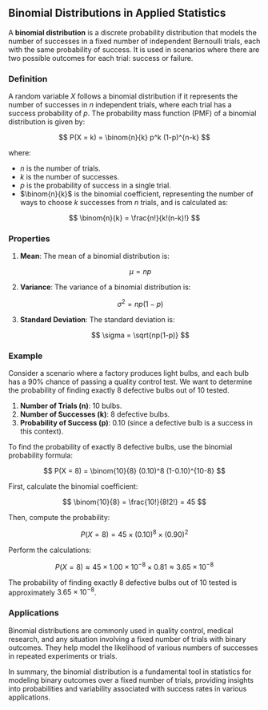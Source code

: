 ## Binomial Distributions in Applied Statistics

A **binomial distribution** is a discrete probability distribution that models the number of successes in a fixed number of independent Bernoulli trials, each with the same probability of success. It is used in scenarios where there are two possible outcomes for each trial: success or failure.

### Definition

A random variable $X$ follows a binomial distribution if it represents the number of successes in $n$ independent trials, where each trial has a success probability of $p$. The probability mass function (PMF) of a binomial distribution is given by:

$$
P(X = k) = \binom{n}{k} p^k (1-p)^{n-k}
$$

where:
- $n$ is the number of trials.
- $k$ is the number of successes.
- $p$ is the probability of success in a single trial.
- $\binom{n}{k}$ is the binomial coefficient, representing the number of ways to choose $k$ successes from $n$ trials, and is calculated as:

$$
\binom{n}{k} = \frac{n!}{k!(n-k)!}
$$

### Properties

1. **Mean**: The mean of a binomial distribution is:

   $$
   \mu = np
   $$

2. **Variance**: The variance of a binomial distribution is:

   $$
   \sigma^2 = np(1-p)
   $$

3. **Standard Deviation**: The standard deviation is:

   $$
   \sigma = \sqrt{np(1-p)}
   $$

### Example

Consider a scenario where a factory produces light bulbs, and each bulb has a 90% chance of passing a quality control test. We want to determine the probability of finding exactly 8 defective bulbs out of 10 tested.

1. **Number of Trials (n)**: 10 bulbs.
2. **Number of Successes (k)**: 8 defective bulbs.
3. **Probability of Success (p)**: 0.10 (since a defective bulb is a success in this context).

To find the probability of exactly 8 defective bulbs, use the binomial probability formula:

$$
P(X = 8) = \binom{10}{8} (0.10)^8 (1-0.10)^{10-8}
$$

First, calculate the binomial coefficient:

$$
\binom{10}{8} = \frac{10!}{8!2!} = 45
$$

Then, compute the probability:

$$
P(X = 8) = 45 \times (0.10)^8 \times (0.90)^2
$$

Perform the calculations:

$$
P(X = 8) \approx 45 \times 1.00 \times 10^{-8} \times 0.81 \approx 3.65 \times 10^{-8}
$$

The probability of finding exactly 8 defective bulbs out of 10 tested is approximately $3.65 \times 10^{-8}$.

### Applications

Binomial distributions are commonly used in quality control, medical research, and any situation involving a fixed number of trials with binary outcomes. They help model the likelihood of various numbers of successes in repeated experiments or trials.

In summary, the binomial distribution is a fundamental tool in statistics for modeling binary outcomes over a fixed number of trials, providing insights into probabilities and variability associated with success rates in various applications.
